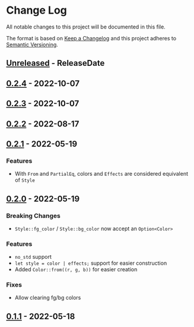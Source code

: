 # Change Log
All notable changes to this project will be documented in this file.

The format is based on [Keep a Changelog](http://keepachangelog.com/)
and this project adheres to [Semantic Versioning](http://semver.org/).

<!-- next-header -->
## [Unreleased] - ReleaseDate

## [0.2.4] - 2022-10-07

## [0.2.3] - 2022-10-07

## [0.2.2] - 2022-08-17

## [0.2.1] - 2022-05-19

### Features

- With `From` and `PartialEq`, colors and `Effects` are considered equivalent of `Style`

## [0.2.0] - 2022-05-19

### Breaking Changes

- `Style::fg_color` / `Style::bg_color` now accept an `Option<Color>`

### Features

- `no_std` support
- `let style = color | effects;` support for easier construction
- Added `Color::from((r, g, b))` for easier creation

### Fixes

- Allow clearing fg/bg colors

## [0.1.1] - 2022-05-18

<!-- next-url -->
[Unreleased]: https://github.com/rust-cli/anstyle/compare/v0.2.4...HEAD
[0.2.4]: https://github.com/rust-cli/anstyle/compare/v0.2.3...v0.2.4
[0.2.3]: https://github.com/rust-cli/anstyle/compare/v0.2.2...v0.2.3
[0.2.2]: https://github.com/rust-cli/anstyle/compare/v0.2.1...v0.2.2
[0.2.1]: https://github.com/rust-cli/anstyle/compare/v0.2.0...v0.2.1
[0.2.0]: https://github.com/rust-cli/anstyle/compare/v0.1.1...v0.2.0
[0.1.1]: https://github.com/rust-cli/anstyle/compare/6644c8911424a1451b483d39a3b415a41abfdf1b...v0.1.1
